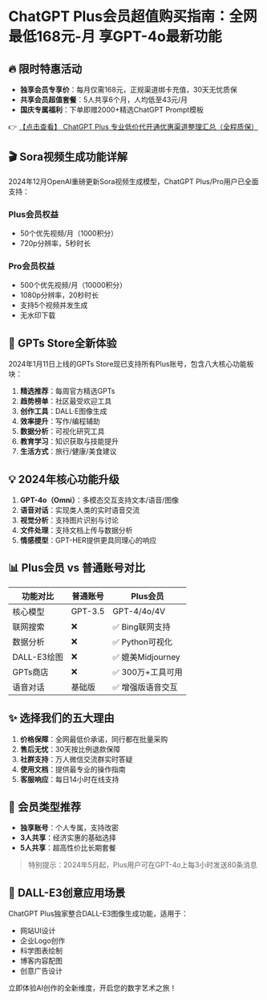 # ChatGPT Plus会员超值购买指南：全网最低168元-月 享GPT-4o最新功能

## 🔥 限时特惠活动

- **独享会员专享价**：每月仅需168元，正规渠道绑卡充值，30天无忧质保
- **共享会员超值套餐**：5人共享6个月，人均低至43元/月
- **国庆专属福利**：下单即赠2000+精选ChatGPT Prompt模板

👉 [【点击查看】 ChatGPT Plus 专业低价代开通优惠渠道整理汇总（全程质保）](https://bit.ly/DaiKai)

## 🎬 Sora视频生成功能详解

2024年12月OpenAI重磅更新Sora视频生成模型，ChatGPT Plus/Pro用户已全面支持：

### Plus会员权益
- 50个优先视频/月（1000积分）
- 720p分辨率，5秒时长

### Pro会员权益
- 500个优先视频/月（10000积分）
- 1080p分辨率，20秒时长
- 支持5个视频并发生成
- 无水印下载

## 🤖 GPTs Store全新体验

2024年1月11日上线的GPTs Store现已支持所有Plus账号，包含八大核心功能板块：

1. **精选推荐**：每周官方精选GPTs
2. **趋势榜单**：社区最受欢迎工具
3. **创作工具**：DALL·E图像生成
4. **效率提升**：写作/编程辅助
5. **数据分析**：可视化研究工具
6. **教育学习**：知识获取与技能提升
7. **生活方式**：旅行/健康/美食建议

## 💡 2024年核心功能升级

1. **GPT-4o（Omni）**：多模态交互支持文本/语音/图像
2. **语音对话**：实现类人类的实时语音交流
3. **视觉分析**：支持图片识别与讨论
4. **文件处理**：支持文档上传与数据分析
5. **情感模型**：GPT-HER提供更具同理心的响应

## 📊 Plus会员 vs 普通账号对比

| 功能对比        | 普通账号       | Plus会员                  |
|----------------|---------------|--------------------------|
| 核心模型        | GPT-3.5       | GPT-4/4o/4V              |
| 联网搜索        | ❌            | ✅ Bing联网支持          |
| 数据分析        | ❌            | ✅ Python可视化          |
| DALL-E3绘图     | ❌            | ✅ 媲美Midjourney        |
| GPTs商店        | ❌            | ✅ 300万+工具可用        |
| 语音对话        | 基础版        | ✅ 增强版语音交互        |

## ✨ 选择我们的五大理由

1. **价格保障**：全网最低价承诺，同行都在批量采购
2. **售后无忧**：30天按比例退款保障
3. **社群支持**：万人微信交流群实时答疑
4. **使用文档**：提供最专业的操作指南
5. **客服响应**：每日14小时在线支持

## 💎 会员类型推荐

- **独享账号**：个人专属，支持改密
- **3人共享**：经济实惠的基础选择
- **5人共享**：超高性价比长期套餐

> 特别提示：2024年5月起，Plus用户可在GPT-4o上每3小时发送80条消息

## 🎨 DALL-E3创意应用场景

ChatGPT Plus独家整合DALL-E3图像生成功能，适用于：
- 网站UI设计
- 企业Logo创作
- 科学图表绘制
- 博客内容配图
- 创意广告设计

立即体验AI创作的全新维度，开启您的数字艺术之旅！